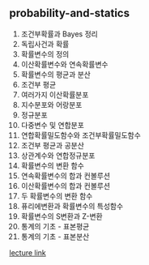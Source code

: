 ## probability-and-statics

1. 조건부확률과 Bayes 정리
2. 독립사건과 확률
3. 확률변수의 정의
4. 이산확률변수와 연속확률변수
5. 확률변수의 평균과 분산
6. 조건부 평균
7. 여러가지 이산확률분포
8. 지수분포와 어랑분포
9. 정규분포
10. 다중변수 및 연합분포
11. 연합확률밀도함수와 조건부확률밀도함수
12. 조건부 평균과 공분산
13. 상관계수와 연합정규분포
14. 확률변수의 변환 함수
15. 연속확률변수의 합과 컨볼루션
16. 이산확률변수의 합과 컨볼루션
17. 두 확률변수의 변환 함수
18. 퓨리에변환과 확률변수의 특성함수
19. 확률변수의 S변환과 Z-변환
20. 통계의 기초 - 표본평균
21. 통계의 기초 - 표본분산

[lecture link](https://www.youtube.com/playlist?list=PLSN_PltQeOyjmRIsC7VNirXOBqWoypd4V)
